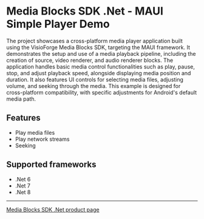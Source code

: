 # Media Blocks SDK .Net - MAUI Simple Player Demo

The project showcases a cross-platform media player application built using the VisioForge Media Blocks SDK, targeting the MAUI framework. It demonstrates the setup and use of a media playback pipeline, including the creation of source, video renderer, and audio renderer blocks. The application handles basic media control functionalities such as play, pause, stop, and adjust playback speed, alongside displaying media position and duration. It also features UI controls for selecting media files, adjusting volume, and seeking through the media. This example is designed for cross-platform compatibility, with specific adjustments for Android's default media path.

## Features

- Play media files
- Play network streams
- Seeking

## Supported frameworks

- .Net 6
- .Net 7
- .Net 8

---

[Media Blocks SDK .Net product page](https://www.visioforge.com/media-blocks-sdk)
